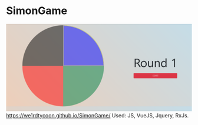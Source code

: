 # SimonGame
![Image alt](https://github.com/we1rdTycoon/SimonGame/raw/master/Безымянный.png)
https://we1rdtycoon.github.io/SimonGame/
Used: JS, VueJS, Jquery, RxJs.
